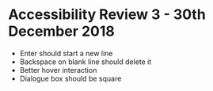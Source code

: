 # Accessibility Review 3 - 30th December 2018

* Enter should start a new line
* Backspace on blank line should delete it
* Better hover interaction
* Dialogue box should be square
